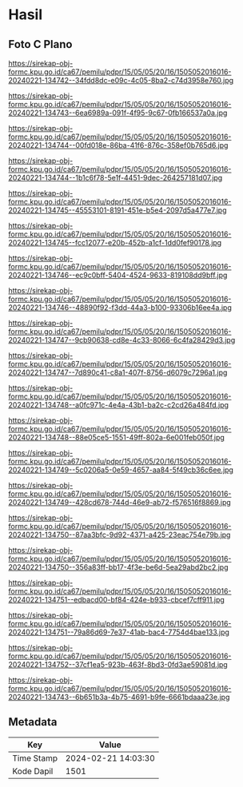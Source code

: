 # Hasil

## Foto C Plano

https://sirekap-obj-formc.kpu.go.id/ca67/pemilu/pdpr/15/05/05/20/16/1505052016016-20240221-134742--34fdd8dc-e09c-4c05-8ba2-c74d3958e760.jpg

https://sirekap-obj-formc.kpu.go.id/ca67/pemilu/pdpr/15/05/05/20/16/1505052016016-20240221-134743--6ea6989a-091f-4f95-9c67-0fb166537a0a.jpg

https://sirekap-obj-formc.kpu.go.id/ca67/pemilu/pdpr/15/05/05/20/16/1505052016016-20240221-134744--00fd018e-86ba-41f6-876c-358ef0b765d6.jpg

https://sirekap-obj-formc.kpu.go.id/ca67/pemilu/pdpr/15/05/05/20/16/1505052016016-20240221-134744--1b1c6f78-5e1f-4451-9dec-264257181d07.jpg

https://sirekap-obj-formc.kpu.go.id/ca67/pemilu/pdpr/15/05/05/20/16/1505052016016-20240221-134745--45553101-8191-451e-b5e4-2097d5a477e7.jpg

https://sirekap-obj-formc.kpu.go.id/ca67/pemilu/pdpr/15/05/05/20/16/1505052016016-20240221-134745--fcc12077-e20b-452b-a1cf-1dd0fef90178.jpg

https://sirekap-obj-formc.kpu.go.id/ca67/pemilu/pdpr/15/05/05/20/16/1505052016016-20240221-134746--ec9c0bff-5404-4524-9633-819108dd9bff.jpg

https://sirekap-obj-formc.kpu.go.id/ca67/pemilu/pdpr/15/05/05/20/16/1505052016016-20240221-134746--48890f92-f3dd-44a3-b100-93306b16ee4a.jpg

https://sirekap-obj-formc.kpu.go.id/ca67/pemilu/pdpr/15/05/05/20/16/1505052016016-20240221-134747--9cb90638-cd8e-4c33-8066-6c4fa28429d3.jpg

https://sirekap-obj-formc.kpu.go.id/ca67/pemilu/pdpr/15/05/05/20/16/1505052016016-20240221-134747--7d890c41-c8a1-407f-8756-d6079c7296a1.jpg

https://sirekap-obj-formc.kpu.go.id/ca67/pemilu/pdpr/15/05/05/20/16/1505052016016-20240221-134748--a0fc971c-4e4a-43b1-ba2c-c2cd26a484fd.jpg

https://sirekap-obj-formc.kpu.go.id/ca67/pemilu/pdpr/15/05/05/20/16/1505052016016-20240221-134748--88e05ce5-1551-49ff-802a-6e001feb050f.jpg

https://sirekap-obj-formc.kpu.go.id/ca67/pemilu/pdpr/15/05/05/20/16/1505052016016-20240221-134749--5c0206a5-0e59-4657-aa84-5f49cb36c6ee.jpg

https://sirekap-obj-formc.kpu.go.id/ca67/pemilu/pdpr/15/05/05/20/16/1505052016016-20240221-134749--428cd678-744d-46e9-ab72-f576516f8869.jpg

https://sirekap-obj-formc.kpu.go.id/ca67/pemilu/pdpr/15/05/05/20/16/1505052016016-20240221-134750--87aa3bfc-9d92-4371-a425-23eac754e79b.jpg

https://sirekap-obj-formc.kpu.go.id/ca67/pemilu/pdpr/15/05/05/20/16/1505052016016-20240221-134750--356a83ff-bb17-4f3e-be6d-5ea29abd2bc2.jpg

https://sirekap-obj-formc.kpu.go.id/ca67/pemilu/pdpr/15/05/05/20/16/1505052016016-20240221-134751--edbacd00-bf84-424e-b933-cbcef7cff911.jpg

https://sirekap-obj-formc.kpu.go.id/ca67/pemilu/pdpr/15/05/05/20/16/1505052016016-20240221-134751--79a86d69-7e37-41ab-bac4-7754d4bae133.jpg

https://sirekap-obj-formc.kpu.go.id/ca67/pemilu/pdpr/15/05/05/20/16/1505052016016-20240221-134752--37cf1ea5-923b-463f-8bd3-0fd3ae59081d.jpg

https://sirekap-obj-formc.kpu.go.id/ca67/pemilu/pdpr/15/05/05/20/16/1505052016016-20240221-134743--6b651b3a-4b75-4691-b9fe-6661bdaaa23e.jpg


## Metadata

| Key        | Value               |
| ---------- | ------------------- |
| Time Stamp | 2024-02-21 14:03:30 |
| Kode Dapil | 1501                |




